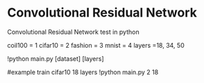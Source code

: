 # Convolutional Residual Network
 Convolutional Residual Network test in python

coil100 = 1
cifar10 = 2
fashion = 3
mnist = 4
layers =18, 34, 50

!python main.py [dataset] [layers]

#example train cifar10 18 layers
!python main.py 2 18
